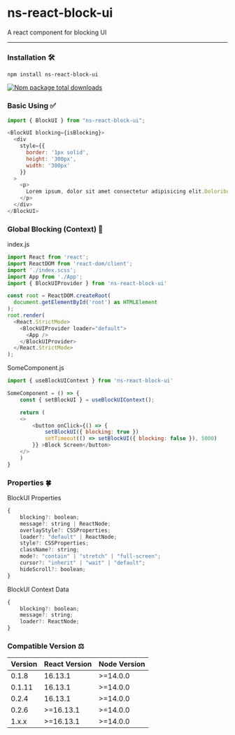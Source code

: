 # ns-react-block-ui 
A react component for blocking UI
<hr/>

### Installation 🛠️
```console
npm install ns-react-block-ui
```
[![Npm package total downloads](https://badgen.net/npm/dt/ns-react-block-ui)](https://npmjs.com/package/ns-react-block-ui)

### Basic Using ✅
```javascript
import { BlockUI } from "ns-react-block-ui";
```
```javascript
<BlockUI blocking={isBlocking}>
  <div
    style={{
      border: '1px solid',
      height: '300px',
      width: '300px'
    }}
  >
    <p>
      Lorem ipsum, dolor sit amet consectetur adipisicing elit.Doloribus repellat, ducimus exercitationem error minus beatae voluptatibus, provident recusandae cumque maxime dolore assumenda ipsum sunt debitis dolorum aut sit! Quas, explicabo.
    </p>
  </div>
</BlockUI>
```
### Global Blocking (Context) 🌟
index.js
```javascript
import React from 'react';
import ReactDOM from 'react-dom/client';
import './index.scss';
import App from './App';
import { BlockUIProvider } from 'ns-react-block-ui'

const root = ReactDOM.createRoot(
  document.getElementById('root') as HTMLElement
);
root.render(
  <React.StrictMode>
    <BlockUIProvider loader="default">
      <App />
    </BlockUIProvider>
  </React.StrictMode>
);

```
SomeComponent.js
```javascript
import { useBlockUIContext } from 'ns-react-block-ui'

SomeComponent = () => {
    const { setBlockUI } = useBlockUIContext();

    return (
    <>
        <button onClick={() => {
            setBlockUI({ blocking: true })
            setTimeout(() => setBlockUI({ blocking: false }), 5000)
        }} >Block Screen</button>
    </>
    )
}
```
### Properties 🍀
BlockUI Properties
```javascript
{
    blocking?: boolean;
    message?: string | ReactNode;
    overlayStyle?: CSSProperties;
    loader?: "default" | ReactNode;
    style?: CSSProperties;
    className?: string;
    mode?: "contain" | "stretch" | "full-screen";
    cursor?: "inherit" | "wait" | "default";
    hideScroll?: boolean;
}
```
BlockUI Context Data
```javascript
{
    blocking?: boolean;
    message?: string;
    loader?: ReactNode;
}
```
### Compatible Version ⚖️
| Version | React Version | Node Version |
|---------|---------------|--------------|
| 0.1.8   | 16.13.1       | >=14.0.0     |
| 0.1.11  | 16.13.1       | >=14.0.0     |
| 0.2.4   | 16.13.1       | >=14.0.0     |
| 0.2.6   | >=16.13.1     | >=14.0.0     |
| 1.x.x   | >=16.13.1     | >=14.0.0     |